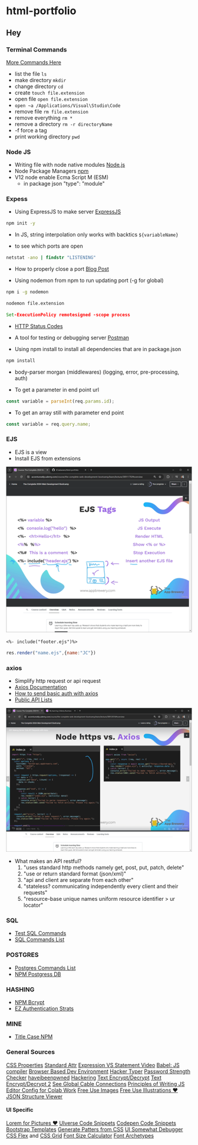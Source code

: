 # html-portfolio

## Hey

### Terminal Commands

[More Commands Here]("https://gist.github.com/bradtraversy/cc180de0edee05075a6139e42d5f28ce")

- list the file ```ls```
- make directory ```mkdir```
- change directory ```cd```
- create ```touch file.extension```
- open file ```open file.extension```
- ```open ~a /Applications/Visual\Studio\Code```
- remove file ```rm file.extension```
- remove everything ```rm *```
- remove a directory ```rm -r directoryName```
- -f force a tag
- print working directory ```pwd```

### Node JS

- Writing file with node native modules [Node.js](https://nodejs.org/en/learn/manipulating-files/writing-files-with-nodejs)
- Node Package Managers [npm](https://www.npmjs.com/)
- V12 node enable Ecma Script M (ESM)
  - in package json "type": "module"

### Expess

- Using ExpressJS to make server [ExpressJS](https://expressjs.com/)

```cmd
npm init -y
```

- In JS, string interpolation only works with backtics `${variableName}`

- to see which ports are open

```cmd
netstat -ano | findstr "LISTENING"
```

- How to properly close a port [Blog Post](https://dev.to/sylwiavargas/how-to-properly-close-a-port-2p36)

- Using nodemon from npm to run updating port (-g for global)

```cmd
npm i -g nodemon
```

```cmd
nodemon file.extension
```

```cmd
Set-ExecutionPolicy remotesigned -scope process
```

- [HTTP Status Codes](https://developer.mozilla.org/en-US/docs/Web/HTTP/Status)

- A tool for testing or debugging server [Postman](https://www.postman.com/downloads/)

- Using npm install to install all dependencies that are in package.json

```cmd
npm install
```

- body-parser morgan (middlewares) (logging, error, pre-processing, auth)

- To get a parameter in end point url

```js
const variable = parseInt(req.params.id);
```

- To get an array still with parameter end point

```js
const variable = req.query.name;
```

### EJS

- EJS is a view
- Install EJS from extensions

![EJS](images/ssejs.png)

```ejs
<%- include("footer.ejs")%>
```

```js
res.render("name.ejs",{name:"JC"})
```

### axios

- Simplify http request or api request
- [Axios Documentation](https://axios-http.com/docs/example)
- [How to send basic auth with axios](https://stackoverflow.com/questions/44072750/how-to-send-basic-auth-with-axios)
- [Public API Lists](https://github.com/public-api-lists/public-api-lists)

![Axios](images/ssaxios.png)

- What makes an API restful?
  1. "uses standard http methods namely get, post, put, patch, delete"
  2. "use or return standard format (json/xml)"
  3. "api and client are separate from each other"
  4. "stateless? communicating independently every client and their requests"
  5. "resource-base unique names uniform resource identifier > ur locator"

### SQL

- [Test SQL Commands](https://sqliteonline.com/)
- [SQL Commands List](https://www.w3schools.com/sql/default.asp)

### POSTGRES

- [Postgres Commands List](https://www.w3schools.com/postgresql/index.php)
- [NPM Postgress DB](https://www.npmjs.com/package/pg)

### HASHING

- [NPM Bcrypt](https://www.npmjs.com/package/bcrypt)
- [EZ Authentication Strats](https://www.passportjs.org/)

### MINE

- [Title Case NPM](https://www.npmjs.com/package/title-case)

### General Sources

[CSS Properties](https://www.w3schools.com/cssref/index.php)
[Standard Attr](https://www.w3schools.com/tags/ref_standardattributes.asp)
[Expression VS Statement Video](https://www.youtube.com/watch?v=WVyCrI1cHi8&list=PL-xu4i_QDSxcoDNeh8rx5-pHCCTOg0XsI)
[Babel: JS compiler](https://babeljs.io/)
[Browser Based Dev Environment](https://codesandbox.io/)
[Hacker Typer](https://hackertyper.net/)
[Password Strength Checker](http://password-checker.online-domain-tools.com/)
[haveibeenpwned](https://haveibeenpwned.com/)
[Hackering](https://plaintextoffenders.com/)
[Text Encrypt/Decrypt](https://cryptii.com/)
[Text Encrypt/Decrypt 2](https://encode-decode.com/)
[See Global Cable Connections](https://www.submarinecablemap.com/)
[Principles of Writing JS](https://github.com/rwaldron/idiomatic.js)
[Editor Config for Colab Work](https://editorconfig.org/)
[Free Use Images](https://unsplash.com/)
[Free Use Illustrations ❤️](https://undraw.co/)
[JSON Structure Viewer](https://jsonviewer.stack.hu/)

#### UI Specific

[Lorem for Pictures ❤️](https://picsum.photos/)
[UIverse Code Snippets](https://uiverse.io/)
[Codepen Code Snippets](https://codepen.io/)
[Bootstrap Templates](https://mdbootstrap.com/)
[Generate Patters from CSS](https://pattern.monster/)
[UI Somewhat Debugger](https://chromewebstore.google.com/detail/pesticide-for-chrome/bakpbgckdnepkmkeaiomhmfcnejndkbi?pli=1&authuser=0)
[CSS Flex](https://css-tricks.com/snippets/css/a-guide-to-flexbox/) and [CSS Grid](https://css-tricks.com/snippets/css/complete-guide-grid/)
[Font Size Calculator](https://typescale.com/)
[Font Archetypes](https://archetypeapp.com/#)
